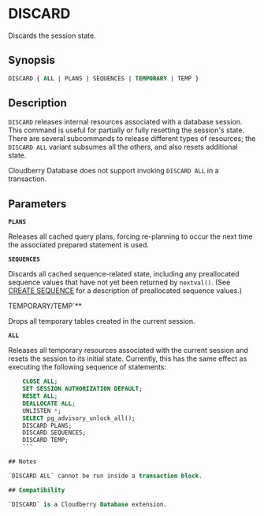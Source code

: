 # DISCARD

Discards the session state.

## Synopsis

```sql
DISCARD { ALL | PLANS | SEQUENCES | TEMPORARY | TEMP }
```

## Description

`DISCARD` releases internal resources associated with a database session. This command is useful for partially or fully resetting the session's state. There are several subcommands to release different types of resources; the `DISCARD ALL` variant subsumes all the others, and also resets additional state.

Cloudberry Database does not support invoking `DISCARD ALL` in a transaction.

## Parameters

**`PLANS`**

Releases all cached query plans, forcing re-planning to occur the next time the associated prepared statement is used.

**`SEQUENCES`**

Discards all cached sequence-related state, including any preallocated sequence values that have not yet been returned by `nextval()`. (See [CREATE SEQUENCE](/docs/sql-statements/sql-stmt-create-sequence.md) for a description of preallocated sequence values.)

TEMPORARY/TEMP`**

Drops all temporary tables created in the current session.

**`ALL`**

Releases all temporary resources associated with the current session and resets the session to its initial state. Currently, this has the same effect as executing the following sequence of statements:

```sql
    CLOSE ALL;
    SET SESSION AUTHORIZATION DEFAULT;
    RESET ALL;
    DEALLOCATE ALL;
    UNLISTEN *;
    SELECT pg_advisory_unlock_all();
    DISCARD PLANS;
    DISCARD SEQUENCES;
    DISCARD TEMP;
    ```

## Notes

`DISCARD ALL` cannot be run inside a transaction block.

## Compatibility

`DISCARD` is a Cloudberry Database extension.



